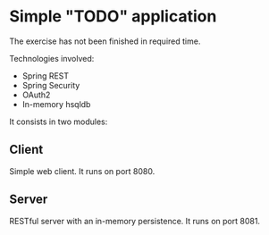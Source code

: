 # Simple "TODO" application

The exercise has not been finished in required time.

Technologies involved:
* Spring REST
* Spring Security
* OAuth2
* In-memory hsqldb


It consists in two modules:

## Client
Simple web client. It runs on port 8080.
## Server
RESTful server with an in-memory persistence. 
It runs on port 8081.
